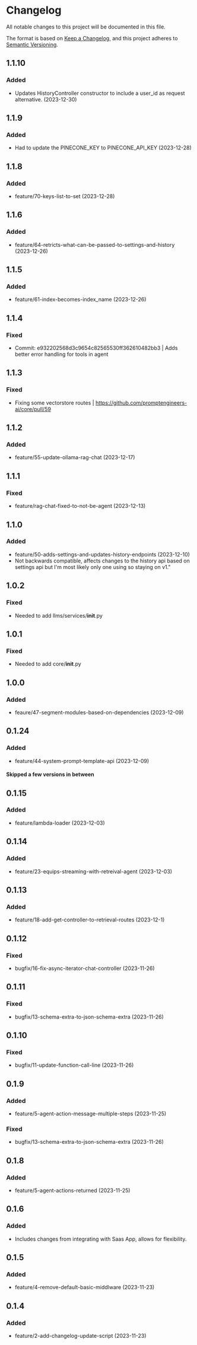 # Changelog

All notable changes to this project will be documented in this file.

The format is based on [Keep a Changelog](https://keepachangelog.com/en/1.0.0/),
and this project adheres to [Semantic Versioning](https://semver.org/spec/v2.0.0.html).

## 1.1.10
### Added
  - Updates HistoryController constructor to include a user_id as request alternative. (2023-12-30)

## 1.1.9
### Added
  - Had to update the PINECONE_KEY to PINECONE_API_KEY (2023-12-28)

## 1.1.8
### Added
  - feature/70-keys-list-to-set (2023-12-28)

## 1.1.6
### Added
  - feature/64-retricts-what-can-be-passed-to-settings-and-history (2023-12-26)

## 1.1.5
### Added
  - feature/61-index-becomes-index_name (2023-12-26)

## 1.1.4
### Fixed
  - Commit: e932202568d3c9654c82565530ff362610482bb3 | Adds better error handling for tools in agent

## 1.1.3
### Fixed
  - Fixing some vectorstore routes | https://github.com/promptengineers-ai/core/pull/59

## 1.1.2
### Added
  
  - feature/55-update-ollama-rag-chat (2023-12-17) 

## 1.1.1
### Fixed
  - feature/rag-chat-fixed-to-not-be-agent (2023-12-13) 

## 1.1.0
### Added
  - feature/50-adds-settings-and-updates-history-endpoints (2023-12-10) 
  - Not backwards compatible, affects changes to the history api based on settings api but I'm most likely only one using so staying on v1."

## 1.0.2
### Fixed
  - Needed to add llms/services/__init__.py 

## 1.0.1
### Fixed
  - Needed to add core/__init__.py

## 1.0.0
### Added
  - feaure/47-segment-modules-based-on-dependencies (2023-12-09)

## 0.1.24
### Added
  - feature/44-system-prompt-template-api (2023-12-09)
  
#### Skipped a few versions in between

## 0.1.15
### Added
  - feature/lambda-loader (2023-12-03)

## 0.1.14
### Added
  - feature/23-equips-streaming-with-retreival-agent (2023-12-03)

## 0.1.13
### Added
  - feature/18-add-get-controller-to-retrieval-routes (2023-12-1)

## 0.1.12
### Fixed
  - bugfix/16-fix-async-iterator-chat-controller (2023-11-26)

## 0.1.11
### Fixed
  - bugfix/13-schema-extra-to-json-schema-extra (2023-11-26)

## 0.1.10
### Fixed
  - bugfix/11-update-function-call-line (2023-11-26)

## 0.1.9
### Added
  - feature/5-agent-action-message-multiple-steps (2023-11-25)
### Fixed
  - bugfix/13-schema-extra-to-json-schema-extra (2023-11-26)

## 0.1.8
### Added 
  - feature/5-agent-actions-returned (2023-11-25)
  
## 0.1.6
### Added 
  - Includes changes from integrating with Saas App, allows for flexibility.

## 0.1.5
### Added 
  - feature/4-remove-default-basic-middlware (2023-11-23)
  
## 0.1.4
### Added 
  - feature/2-add-changelog-update-script (2023-11-23)
